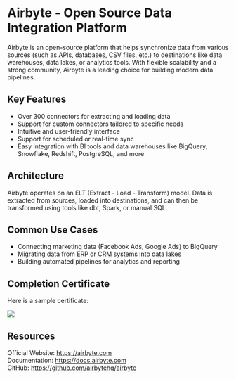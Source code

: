 # Airbyte - Open Source Data Integration Platform

Airbyte is an open-source platform that helps synchronize data from various sources (such as APIs, databases, CSV files, etc.) to destinations like data warehouses, data lakes, or analytics tools. With flexible scalability and a strong community, Airbyte is a leading choice for building modern data pipelines.

## Key Features

- Over 300 connectors for extracting and loading data
- Support for custom connectors tailored to specific needs
- Intuitive and user-friendly interface
- Support for scheduled or real-time sync
- Easy integration with BI tools and data warehouses like BigQuery, Snowflake, Redshift, PostgreSQL, and more

## Architecture

Airbyte operates on an ELT (Extract - Load - Transform) model. Data is extracted from sources, loaded into destinations, and can then be transformed using tools like dbt, Spark, or manual SQL.

## Common Use Cases

- Connecting marketing data (Facebook Ads, Google Ads) to BigQuery
- Migrating data from ERP or CRM systems into data lakes
- Building automated pipelines for analytics and reporting

## Completion Certificate

Here is a sample certificate:

<img src="https://cdn.filestackcontent.com/U1J55hKwQOeCsRkg4OCB?policy=eyJjYWxsIjpbInJlYWQiXSwiZXhwaXJ5IjoxNzQ4NzE2NTAyLCJwYXRoIjoiLyJ9&signature=5914e406405415b30c5adf866ff38e4babc5663e203462eb6afa67fc89cf913f" />

## Resources

Official Website: https://airbyte.com  
Documentation: https://docs.airbyte.com  
GitHub: https://github.com/airbytehq/airbyte